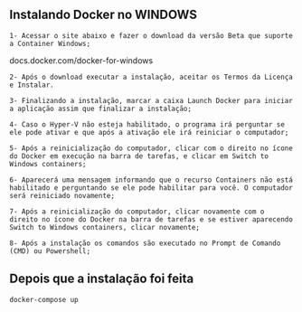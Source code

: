 ## Instalando Docker no WINDOWS 

`1- Acessar o site abaixo e fazer o download da versão Beta que suporte a Container Windows;`

<a>docs.docker.com/docker-for-windows</a>

`2- Após o download executar a instalação, aceitar os Termos da Licença e Instalar.`

`3- Finalizando a instalação, marcar a caixa Launch Docker para iniciar a aplicação assim que finalizar a instalação;`

`4- Caso o Hyper-V não esteja habilitado, o programa irá perguntar se ele pode ativar e que após a ativação ele irá reiniciar o computador;`

`5- Após a reinicialização do computador, clicar com o direito no ícone do Docker em execução na barra de tarefas, e clicar em Switch to Windows containers;`

`6- Aparecerá uma mensagem informando que o recurso Containers não está habilitado e perguntando se ele pode habilitar para você. O computador será reiniciado novamente;`

`7- Após a reinicialização do computador, clicar novamente com o direito no ícone do Docker na barra de tarefas e se estiver aparecendo Switch to Windows containers, clicar novamente;`

`8- Após a instalação os comandos são executado no Prompt de Comando (CMD) ou Powershell;`


## Depois que a instalação foi feita

`docker-compose up`
